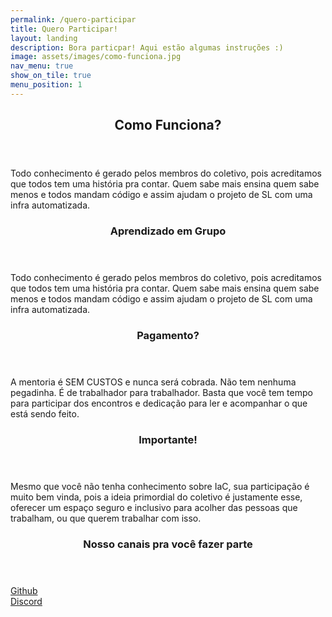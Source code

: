 ```yaml
---
permalink: /quero-participar
title: Quero Participar!
layout: landing
description: Bora particpar! Aqui estão algumas instruções :)
image: assets/images/como-funciona.jpg
nav_menu: true
show_on_tile: true
menu_position: 1
---
```


<div id="main">

<section>
	<div class="inner">
		<header class="major">
			<h2>Como Funciona?</h2>
		</header>
		<p>
      Todo conhecimento é gerado pelos membros do coletivo, pois acreditamos que todos tem uma história pra contar. Quem sabe mais ensina quem sabe menos e todos mandam código e assim ajudam o projeto de SL com uma infra automatizada.
    </p>
	</div>
</section>

<section>
	<div class="inner">
		<header class="major">
			<h3>Aprendizado em Grupo</h3>
		</header>
		<p>
			Todo conhecimento é gerado pelos membros do coletivo, pois acreditamos que todos tem uma história pra contar. Quem sabe mais ensina quem sabe menos e todos mandam código e assim ajudam o projeto de SL com uma infra automatizada.
		</p>
	</div>
</section>

<section>
	<div class="inner">
		<header class="major">
			<h3>Pagamento?</h3>
		</header>
		<p>
			A mentoria é SEM CUSTOS e nunca será cobrada. Não tem nenhuma pegadinha. É de trabalhador para trabalhador.
			Basta que você tem tempo para participar dos encontros e dedicação para ler e acompanhar o que está sendo feito.
		</p>
	</div>
</section>

<section>
	<div class="inner">
		<header class="major">
			<h3>Importante!</h3>
		</header>
		<p>
			Mesmo que você não tenha conhecimento sobre IaC, sua participação é muito bem vinda, pois a ideia primordial do coletivo é justamente esse, oferecer um espaço seguro e inclusivo para acolher das pessoas que trabalham, ou que querem trabalhar com isso.
		</p>
	</div>
</section>

<section>
	<div class="inner">
		<header class="major">
			<h3>Nosso canais pra você fazer parte</h3>
		</header>
		<div class="row">
			<div class="6u"> 
				<a href="https://github.com/mentoriaiac" class="button fit">
					<i class="icon fa-github"></i>
					Github
				</a>
			</div>
			<div class="6u"> 
				<a href="https://discord.gg/Vsua55ZxMp" class="button fit">
					<i class="icon fa-discord"></i>
					Discord
				</a>
			</div>
		</div>
	</div>
</section>

</div>
